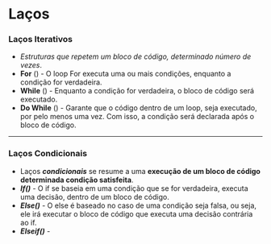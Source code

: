 # Laços

### Laços Iterativos
- *Estruturas que repetem um bloco de código, determinado número de vezes*.
- **For** () - O loop For executa uma ou mais condições, enquanto a condição for verdadeira.
- **While** () - Enquanto a condição for verdadeira, o bloco de código será executado.
- **Do While** () - Garante que o código dentro de um loop, seja executado, por pelo menos uma vez. Com isso, a condição será declarada após o bloco de código.

---

### Laços Condicionais

- Laços ***condicionais*** se resume a uma **execução de um bloco de código determinada condição satisfeita**.
- ***If()*** - O if se baseia em uma condição que se for verdadeira, executa uma decisão, dentro de um bloco de código.
- ***Else()*** - O else é baseado no caso de uma condição seja falsa, ou seja, ele irá executar o bloco de código que executa uma decisão contrária ao if. 
- ***Elseif()*** -  